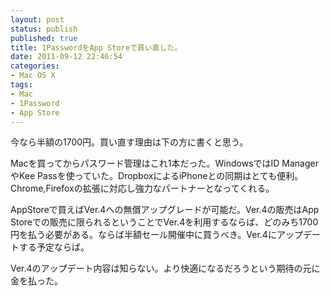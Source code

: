 ```yaml
---
layout: post
status: publish
published: true
title: 1PasswordをApp Storeで買い直した。
date: 2011-09-12 22:46:54
categories:
- Mac OS X
tags:
- Mac
- 1Password
- App Store
---
```

今なら半額の1700円。買い直す理由は下の方に書くと思う。

Macを買ってからパスワード管理はこれ1本だった。WindowsではID ManagerやKee Passを使っていた。DropboxによるiPhoneとの同期はとても便利。Chrome,Firefoxの拡張に対応し強力なパートナーとなってくれる。

AppStoreで買えばVer.4への無償アップグレードが可能だ。Ver.4の販売はApp Storeでの販売に限られるということでVer.4を利用するならば、どのみち1700円を払う必要がある。ならば半額セール開催中に買うべき。Ver.4にアップデートする予定ならば。

Ver.4のアップデート内容は知らない。より快適になるだろうという期待の元に金を払った。

